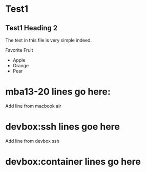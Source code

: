 # Test1
## Test1 Heading 2
The text in this file is very simple indeed.

Favorite Fruit
- Apple
- Orange
- Pear

# mba13-20 lines go here:
Add line from macbook air

# devbox:ssh lines goe here
Add line from devbox ssh

# devbox:container lines go here

